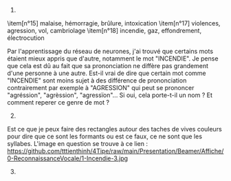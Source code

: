1)
  \item[n°15] malaise, hémorragie, brûlure, intoxication
  \item[n°17] violences, agression, vol, cambriolage
  \item[n°18] incendie, gaz, effondrement, électrocution
  
Par l'apprentissage du réseau de neurones, j'ai trouvé que certains mots étaient mieux appris que d'autre, notamment le mot "INCENDIE". 
Je pense que cela est dû au fait que sa prononciation ne diffère pas grandement d'une personne à une autre.
Est-il vrai de dire que certain mot comme "INCENDIE" sont moins sujet à des différence de prononciation contrairement par exemple à "AGRESSION" qui peut se prononcer "agréssion", "agrèssion", "agressïon"...
Si oui, cela porte-t-il un nom ? Et comment reperer ce genre de mot ?


2)
Est ce que je peux faire des rectangles autour des taches de vives couleurs pour dire que ce sont les formants ou est ce faux, ce ne sont que les syllabes.
L'image en question se trouve à ce lien :
https://github.com/tttienthinh/4Tipe/raw/main/Presentation/Beamer/Affiche/0-ReconnaissanceVocale/1-Incendie-3.jpg


3)
